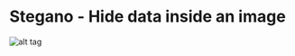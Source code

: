 # Stegano - Hide data inside an image

![alt tag](https://raw.githubusercontent.com/SecDOOM/stegano/master/stegano.png)